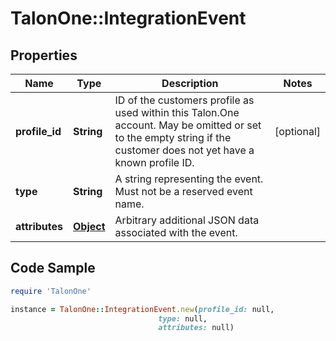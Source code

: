 # TalonOne::IntegrationEvent

## Properties

Name | Type | Description | Notes
------------ | ------------- | ------------- | -------------
**profile_id** | **String** | ID of the customers profile as used within this Talon.One account. May be omitted or set to the empty string if the customer does not yet have a known profile ID. | [optional] 
**type** | **String** | A string representing the event. Must not be a reserved event name. | 
**attributes** | [**Object**](.md) | Arbitrary additional JSON data associated with the event. | 

## Code Sample

```ruby
require 'TalonOne'

instance = TalonOne::IntegrationEvent.new(profile_id: null,
                                 type: null,
                                 attributes: null)
```


